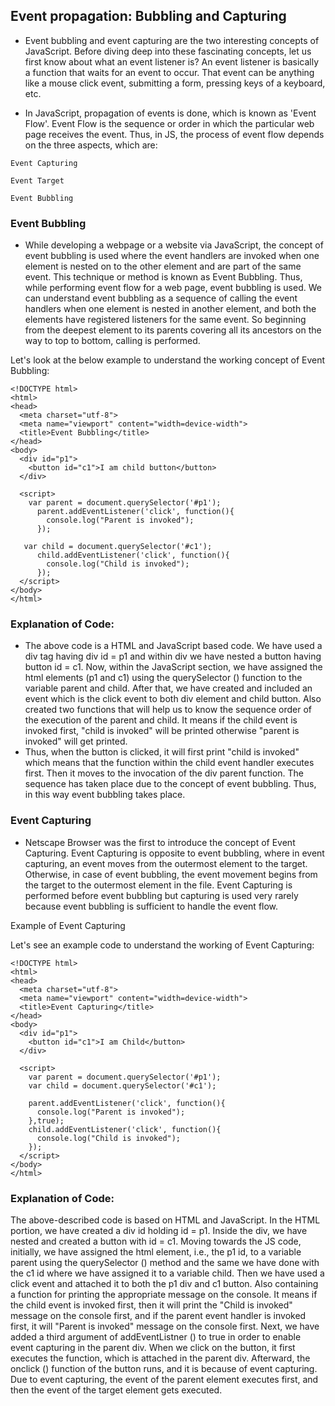 ## Event propagation: Bubbling and Capturing

- Event bubbling and event capturing are the two interesting concepts of JavaScript. Before diving deep into these fascinating concepts, let us first know about what an event listener is? An event listener is basically a function that waits for an event to occur. That event can be anything like a mouse click event, submitting a form, pressing keys of a keyboard, etc.

- In JavaScript, propagation of events is done, which is known as 'Event Flow'. Event Flow is the sequence or order in which the particular web page receives the event. Thus, in JS, the process of event flow depends on the three aspects, which are:
```
Event Capturing

Event Target

Event Bubbling
```

### Event Bubbling

- While developing a webpage or a website via JavaScript, the concept of event bubbling is used where the event handlers are invoked when one element is nested on to the other element and are part of the same event. This technique or method is known as Event Bubbling. Thus, while performing event flow for a web page, event bubbling is used. We can understand event bubbling as a sequence of calling the event handlers when one element is nested in another element, and both the elements have registered listeners for the same event. So beginning from the deepest element to its parents covering all its ancestors on the way to top to bottom, calling is performed.

Let's look at the below example to understand the working concept of Event Bubbling:
```
<!DOCTYPE html>  
<html>  
<head>  
  <meta charset="utf-8">  
  <meta name="viewport" content="width=device-width">  
  <title>Event Bubbling</title>  
</head>  
<body>  
  <div id="p1">  
    <button id="c1">I am child button</button>  
  </div>  
    
  <script>  
    var parent = document.querySelector('#p1');  
      parent.addEventListener('click', function(){  
        console.log("Parent is invoked");  
      });  
  
   var child = document.querySelector('#c1');  
      child.addEventListener('click', function(){  
        console.log("Child is invoked");  
      });  
  </script>  
</body>  
</html>  
```
### Explanation of Code:

- The above code is a HTML and JavaScript based code.
We have used a div tag having div id = p1 and within div we have nested a button having button id = c1.
Now, within the JavaScript section, we have assigned the html elements (p1 and c1) using the querySelector () function to the variable parent and child.
After that, we have created and included an event which is the click event to both div element and child button. Also created two functions that will help us to know the sequence order of the execution of the parent and child. It means if the child event is invoked first, "child is invoked" will be printed otherwise "parent is invoked" will get printed.
- Thus, when the button is clicked, it will first print "child is invoked" which means that the function within the child event handler executes first. Then it moves to the invocation of the div parent function.
The sequence has taken place due to the concept of event bubbling. Thus, in this way event bubbling takes place.

### Event Capturing
- Netscape Browser was the first to introduce the concept of Event Capturing. Event Capturing is opposite to event bubbling, where in event capturing, an event moves from the outermost element to the target. Otherwise, in case of event bubbling, the event movement begins from the target to the outermost element in the file. Event Capturing is performed before event bubbling but capturing is used very rarely because event bubbling is sufficient to handle the event flow.

Example of Event Capturing

Let's see an example code to understand the working of Event Capturing:
```
<!DOCTYPE html>  
<html>  
<head>  
  <meta charset="utf-8">  
  <meta name="viewport" content="width=device-width">  
  <title>Event Capturing</title>  
</head>  
<body>  
  <div id="p1">  
    <button id="c1">I am Child</button>  
  </div>  
    
  <script>  
    var parent = document.querySelector('#p1');  
    var child = document.querySelector('#c1');  
  
    parent.addEventListener('click', function(){  
      console.log("Parent is invoked");  
    },true);  
    child.addEventListener('click', function(){  
      console.log("Child is invoked");  
    });  
  </script>  
</body>  
</html>  
```
### Explanation of Code:

The above-described code is based on HTML and JavaScript.
In the HTML portion, we have created a div id holding id = p1. Inside the div, we have nested and created a button with id = c1.
Moving towards the JS code, initially, we have assigned the html element, i.e., the p1 id, to a variable parent using the querySelector () method and the same we have done with the c1 id where we have assigned it to a variable child.
Then we have used a click event and attached it to both the p1 div and c1 button. Also containing a function for printing the appropriate message on the console. It means if the child event is invoked first, then it will print the "Child is invoked" message on the console first, and if the parent event handler is invoked first, it will "Parent is invoked" message on the console first.
Next, we have added a third argument of addEventListner () to true in order to enable event capturing in the parent div.
When we click on the button, it first executes the function, which is attached in the parent div.
Afterward, the onclick () function of the button runs, and it is because of event capturing. Due to event capturing, the event of the parent element executes first, and then the event of the target element gets executed.